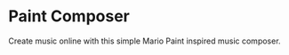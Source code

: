 Paint Composer
==============

Create music online with this simple Mario Paint inspired music composer.
